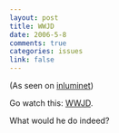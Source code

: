 ```yaml
--- 
layout: post
title: WWJD
date: 2006-5-8
comments: true
categories: issues
link: false
---
```

(As seen on <a href="http://www.inluminent.com/" title="inluminet">inluminet</a>)

Go watch this: <a href="http://peacetakescourage.cf.huffingtonpost.com/animations/wwjd.html" title="WWJD">WWJD</a>.

What would he do indeed?
